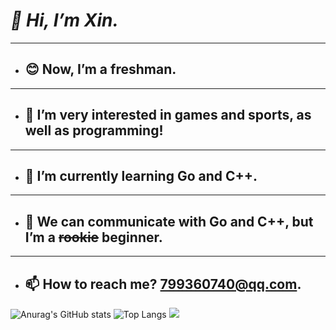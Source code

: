 # ***👋 Hi, I’m Xin.***
***
- ## 😊 Now, I’m a freshman.
***
- ## 👀 I’m very interested in games and sports, as well as programming!
***
- ## 🌱 I’m currently learning Go and C++.
***
- ## 💬 We can communicate with Go and C++, but I’m a ~~rookie~~ beginner.
***
- ## 📫 How to reach me? 799360740@qq.com.

![Anurag's GitHub stats](https://github-readme-stats.vercel.app/api?username=0Xin0&theme=tokyonight&show_icons=true)
![Top Langs](https://github-readme-stats.vercel.app/api/top-langs/?username=0Xin0&layout=compact&theme=tokyonight)
![](https://github-readme-activity-graph.cyclic.app/graph?username=0Xin0&theme=dracula)



<!---
0Xin0/0Xin0 is a ✨ special ✨ repository because its `README.md` (this file) appears on your GitHub profile.
You can click the Preview link to take a look at your changes.
--->
